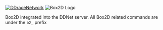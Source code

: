 [![DDraceNetwork](https://ddnet.tw/ddnet-small.png)](https://ddnet.tw) ![Box2D Logo](https://box2d.org/images/logo.svg)

Box2D integrated into the DDNet server.
All Box2D related commands are under the `b2_` prefix
